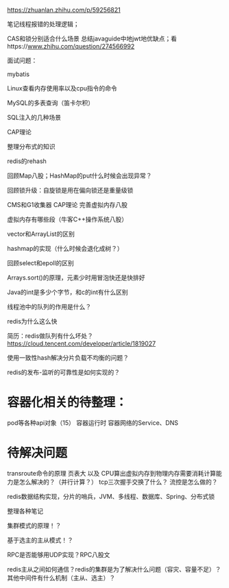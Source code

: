 https://zhuanlan.zhihu.com/p/59256821

笔记线程报错的处理逻辑；

CAS和锁分别适合什么场景
总结javaguide中地jwt地优缺点；看https://www.zhihu.com/question/274566992



面试问题：

mybatis

Linux查看内存使用率以及cpu指令的命令

MySQL的多表查询（笛卡尔积）

SQL注入的几种场景

CAP理论



整理分布式的知识

redis的rehash

回顾Map八股；HashMap的put什么时候会出现异常？

回顾锁升级：自旋锁是用在偏向锁还是重量级锁



CMS和G1收集器
CAP理论
完善虚拟内存八股



虚拟内存有哪些段（牛客C++操作系统八股）

vector和ArrayList的区别

hashmap的实现（什么时候会退化成树？）

回顾select和epoll的区别

Arrays.sort()的原理，元素少时用冒泡快还是快排好

Java的int是多少个字节，和c的int有什么区别





线程池中的队列的作用是什么？

redis为什么这么快

简历：redis做队列有什么坏处？https://cloud.tencent.com/developer/article/1819027

使用一致性hash解决分片负载不均衡的问题？

redis的发布-监听的可靠性是如何实现的？



# 容器化相关的待整理：
pod等各种api对象（15）
容器运行时
容器网络的Service、DNS


# 待解决问题
transroute命令的原理
页表大  以及  CPU算出虚拟内存到物理内存需要消耗计算能力是怎么解决的？（并行计算？）
tcp三次握手交换了什么？
流控是怎么做的？

redis数据结构实现，分片的哨兵，JVM、多线程、数据库、Spring、分布式锁





整理各种笔记



集群模式的原理！？

基于选主的主从模式！？

RPC是否能够用UDP实现？RPC八股文

redis主从之间如何通信？redis的集群是为了解决什么问题（容灾、容量不足）？其他中间件有什么机制（主从、选主）？





